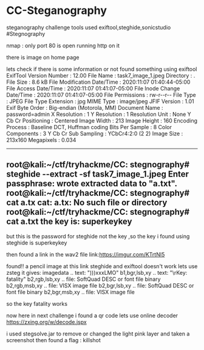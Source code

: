 # CC-Steganography
steganography challenge tools used exiftool,steghide,sonicstudio
#Stegnography



nmap :
only port 80 is open running http on it

there is image on home page 

lets check if there is some information or not
found something using exiftool
ExifTool Version Number         : 12.00
File Name                       : task7_image_1.jpeg
Directory                       : .
File Size                       : 8.6 kB
File Modification Date/Time     : 2020:11:07 01:40:44-05:00
File Access Date/Time           : 2020:11:07 01:41:07-05:00
File Inode Change Date/Time     : 2020:11:07 01:41:07-05:00
File Permissions                : rw-r--r--
File Type                       : JPEG
File Type Extension             : jpg
MIME Type                       : image/jpeg
JFIF Version                    : 1.01
Exif Byte Order                 : Big-endian (Motorola, MM)
Document Name                   : password=admin
X Resolution                    : 1
Y Resolution                    : 1
Resolution Unit                 : None
Y Cb Cr Positioning             : Centered
Image Width                     : 213
Image Height                    : 160
Encoding Process                : Baseline DCT, Huffman coding
Bits Per Sample                 : 8
Color Components                : 3
Y Cb Cr Sub Sampling            : YCbCr4:2:0 (2 2)
Image Size                      : 213x160
Megapixels                      : 0.034



----------------------
root@kali:~/ctf/tryhackme/CC: stegnography# steghide --extract -sf task7_image_1.jpeg 
Enter passphrase: 
wrote extracted data to "a.txt".
root@kali:~/ctf/tryhackme/CC: stegnography# cat a.tx
cat: a.tx: No such file or directory
root@kali:~/ctf/tryhackme/CC: stegnography# cat a.txt 
the key is: superkeykey
------------------------


but this is the password for steghide not the key ,so the key i found using
steghide is superkeykey



then found a link in the wav2 file 
link:https://imgur.com/KTrtNI5



found!! a pencil image at this link
steghide and exiftool doesn't work
lets use zsteg it gives:
imagedata           .. text: ")))xxxLMO"
b1,bgr,lsb,xy       .. text: "\rKey: fatality"
b2,rgb,lsb,xy       .. file: SoftQuad DESC or font file binary
b2,rgb,msb,xy       .. file: VISX image file
b2,bgr,lsb,xy       .. file: SoftQuad DESC or font file binary
b2,bgr,msb,xy       .. file: VISX image file


so the key fatality works



now here in next challenge i found a qr code lets use online decoder
https://zxing.org/w/decode.jspx

i used stegsolve.jar to remove or changed the light pink layer
and taken a screenshot then found a flag : killshot

